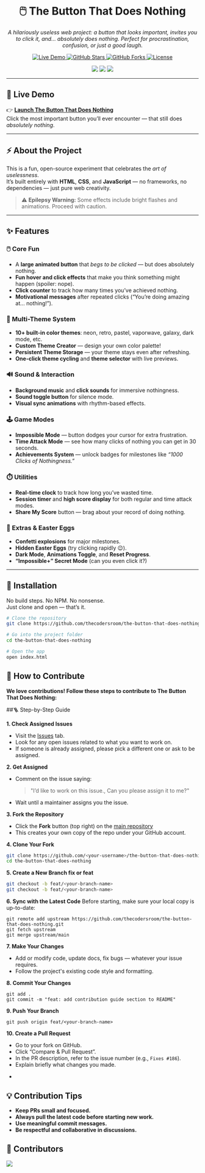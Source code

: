 
<h1 align="center">🖱️ The Button That Does Nothing</h1>

<p align="center">
  <em>A hilariously useless web project: a button that looks important, invites you to click it, and... absolutely does nothing. Perfect for procrastination, confusion, or just a good laugh.</em>
</p>

<p align="center">
  <a href="https://thecodersroom.github.io/the-button-that-does-nothing">
    <img src="https://img.shields.io/website?url=https%3A%2F%2Fthecodersroom.github.io%2Fthe-button-that-does-nothing&label=Live%20Demo&style=flat-square&color=brightgreen" alt="Live Demo"/>
  </a>
  <a href="https://github.com/thecodersroom/the-button-that-does-nothing/stargazers">
    <img src="https://img.shields.io/github/stars/thecodersroom/the-button-that-does-nothing?style=social" alt="GitHub Stars"/>
  </a>
  <a href="https://github.com/thecodersroom/the-button-that-does-nothing/network/members">
    <img src="https://img.shields.io/github/forks/thecodersroom/the-button-that-does-nothing?style=social" alt="GitHub Forks"/>
  </a>
  <a href="./LICENSE">
    <img src="https://img.shields.io/github/license/thecodersroom/the-button-that-does-nothing?style=flat-square" alt="License"/>
  </a>
</p>

<p align="center">
  <img src="https://img.shields.io/badge/-HTML5-E34F26?style=flat-square&logo=html5&logoColor=white">
  <img src="https://img.shields.io/badge/-CSS3-1572B6?style=flat-square&logo=css3&logoColor=white">
  <img src="https://img.shields.io/badge/-JavaScript-F7DF1E?style=flat-square&logo=javascript&logoColor=black">
</p>

---

## 🚀 Live Demo

👉 **[Launch The Button That Does Nothing](https://thecodersroom.github.io/the-button-that-does-nothing)**  
Click the most important button you’ll ever encounter — that still does *absolutely nothing*.

---

## ⚡ About the Project

This is a fun, open-source experiment that celebrates the *art of uselessness*.  
It’s built entirely with **HTML**, **CSS**, and **JavaScript** — no frameworks, no dependencies — just pure web creativity.

> ⚠️ **Epilepsy Warning:** Some effects include bright flashes and animations. Proceed with caution.

---

## ✨ Features

### 🖱️ Core Fun
- A **large animated button** that *begs to be clicked* — but does absolutely nothing.
- **Fun hover and click effects** that make you think something might happen (spoiler: nope).
- **Click counter** to track how many times you’ve achieved nothing.
- **Motivational messages** after repeated clicks (“You’re doing amazing at… nothing!”).

### 🎨 Multi-Theme System
- **10+ built-in color themes**: neon, retro, pastel, vaporwave, galaxy, dark mode, etc.
- **Custom Theme Creator** — design your own color palette!
- **Persistent Theme Storage** — your theme stays even after refreshing.
- **One-click theme cycling** and **theme selector** with live previews.

### 🔊 Sound & Interaction
- **Background music** and **click sounds** for immersive nothingness.
- **Sound toggle button** for silence mode.
- **Visual sync animations** with rhythm-based effects.

### 🕹️ Game Modes
- **Impossible Mode** — button dodges your cursor for extra frustration.
- **Time Attack Mode** — see how many clicks of nothing you can get in 30 seconds.
- **Achievements System** — unlock badges for milestones like *“1000 Clicks of Nothingness.”*

### ⏱️ Utilities
- **Real-time clock** to track how long you’ve wasted time.
- **Session timer** and **high score display** for both regular and time attack modes.
- **Share My Score** button — brag about your record of doing nothing.

### 🧠 Extras & Easter Eggs
- **Confetti explosions** for major milestones.
- **Hidden Easter Eggs** (try clicking rapidly 😉).
- **Dark Mode**, **Animations Toggle**, and **Reset Progress**.
- **“Impossible+” Secret Mode** (can you even click it?)

---

## 🧩 Installation

No build steps. No NPM. No nonsense.  
Just clone and open — that’s it.

```bash
# Clone the repository
git clone https://github.com/thecodersroom/the-button-that-does-nothing.git

# Go into the project folder
cd the-button-that-does-nothing

# Open the app
open index.html
```
## 🤝 How to Contribute
**We love contributions! Follow these steps to contribute to The Button That Does Nothing:**

##🪜 Step-by-Step Guide

**1. Check Assigned Issues**
  - Visit the [Issues](https://github.com/thecodersroom/the-button-that-does-nothing/issues) tab.
  - Look for any open issues related to what you want to work on.
  - If someone is already assigned, please pick a different one or ask to be assigned.

**2. Get Assigned**
  - Comment on the issue saying:
    > "I’d like to work on this issue., Can you please assign it to me?"
  - Wait until a maintainer assigns you the issue.

**3. Fork the Repository**
  - Click the **Fork** button (top right) on the [main repository](https://github.com/thecodersroom/the-button-that-does-nothing)
  - This creates your own copy of the repo under your GitHub account.

**4. Clone Your Fork**
```bash
git clone https://github.com/<your-username>/the-button-that-does-nothing.git
cd the-button-that-does-nothing
```
**5. Create a New Branch fix or feat**
```bash
git checkout -b feat/<your-branch-name>
git checkout -b feat/<your-branch-name>
```
**6. Sync with the Latest Code**
Before starting, make sure your local copy is up-to-date:
```
git remote add upstream https://github.com/thecodersroom/the-button-that-does-nothing.git
git fetch upstream
git merge upstream/main
```

**7. Make Your Changes**
- Add or modify code, update docs, fix bugs — whatever your issue requires.
- Follow the project's existing code style and formatting.

**8. Commit Your Changes**
```
git add .
git commit -m "feat: add contribution guide section to README"
```
**9. Push Your Branch**
```
git push origin feat/<your-branch-name>
```
**10. Create a Pull Request**
- Go to your fork on GitHub.
- Click “Compare & Pull Request”.
- In the PR description, refer to the issue number (e.g., `Fixes #186`).
- Explain briefly what changes you made.
*
## 💡 Contribution Tips
- **Keep PRs small and focused.**
- **Always pull the latest code before starting new work.**
- **Use meaningful commit messages.**
- **Be respectful and collaborative in discussions.**

<!-- CONTRIBUTORS -->
## 🏁 Contributors

<a href="https://github.com/thecodersroom/the-button-that-does-nothing/graphs/contributors">
  <img src="https://contrib.rocks/image?repo=thecodersroom/the-button-that-does-nothing" />
</a>


